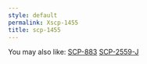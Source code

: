 ```yaml
---
style: default
permalink: Xscp-1455
title: scp-1455
---
```

You may also like:
[SCP-883](http://scp-wiki.net/scp-883)
[SCP-2559-J](http://scp-wiki.net/scp-2559-j)